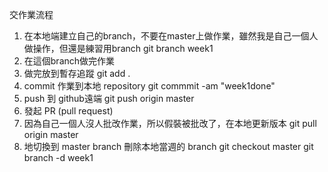 交作業流程
1. 在本地端建立自己的branch，不要在master上做作業，雖然我是自己一個人做操作，但還是練習用branch
git branch week1
2. 在這個branch做完作業
3. 做完放到暫存追蹤
git add .
4. commit 作業到本地 repository
git commmit -am "week1done"
5. push 到 github遠端
git push origin master
6. 發起 PR (pull request)
7. 因為自己一個人沒人批改作業，所以假裝被批改了，在本地更新版本
git pull origin master
8. 地切換到 master branch 刪除本地當週的 branch
git checkout master
git branch -d week1